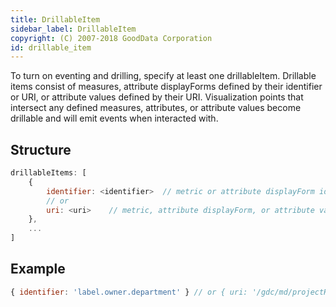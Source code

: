 ```yaml
---
title: DrillableItem
sidebar_label: DrillableItem
copyright: (C) 2007-2018 GoodData Corporation
id: drillable_item
---
```


To turn on eventing and drilling, specify at least one drillableItem. Drillable items consist of measures, attribute displayForms defined by their identifier or URI, or attribute values defined by their URI. Visualization points that intersect any defined measures, attributes, or attribute values become drillable and will emit events when interacted with.

## Structure

```javascript
drillableItems: [
    {
        identifier: <identifier>  // metric or attribute displayForm identifier
        // or
        uri: <uri>    // metric, attribute displayForm, or attribute value uri
    },
    ...
]
```

## Example

```javascript
{ identifier: 'label.owner.department' } // or { uri: '/gdc/md/projectHash/obj/1027' }
```
